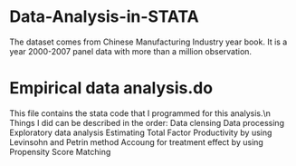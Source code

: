 # Data-Analysis-in-STATA

The dataset comes from Chinese Manufacturing Industry year book. 
It is a year 2000-2007 panel data with more than a million observation.

# Empirical data analysis.do
This file contains the stata code that I programmed for this analysis.\n
Things I did can be described in the order:
Data clensing
Data processing
Exploratory data analysis
Estimating Total Factor Productivity by using Levinsohn and Petrin method
Accoung for treatment effect by using Propensity Score Matching 
